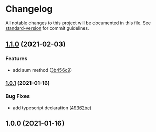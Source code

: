# Changelog

All notable changes to this project will be documented in this file. See [standard-version](https://github.com/conventional-changelog/standard-version) for commit guidelines.

## [1.1.0](https://github.com/justinlettau/time-value/compare/v1.0.1...v1.1.0) (2021-02-03)


### Features

* add sum method ([3b456c9](https://github.com/justinlettau/time-value/commit/3b456c9485450c5744938d3413ec3574c2436263))

### [1.0.1](https://github.com/justinlettau/time-value/compare/v1.0.0...v1.0.1) (2021-01-16)


### Bug Fixes

* add typescript declaration ([49362bc](https://github.com/justinlettau/time-value/commit/49362bc82264bbaa9a2f85cb2679d557ed57547f))

## 1.0.0 (2021-01-16)
